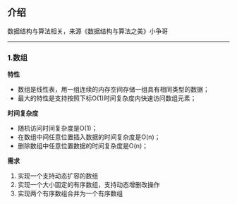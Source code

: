 ## 介绍

数据结构与算法相关，来源《数据结构与算法之美》小争哥

------

### 1.数组

**特性**

* 数组是线性表，⽤⼀组连续的内存空间存储⼀组具有相同类型的数据；
* 最⼤的特性是⽀持按照下标O(1)时间复杂度内快速访问数组元素；

**时间复杂度**

* 随机访问时间复杂度是O(1)；
* 在数组中间任意位置插⼊数据的时间复杂度是O(n)；
* 删除数组中任意位置数据的时间复杂度是O(n)；

**需求**

1. 实现一个支持动态扩容的数组
2. 实现一个大小固定的有序数组，支持动态增删改操作
3. 实现两个有序数组合并为一个有序数组
